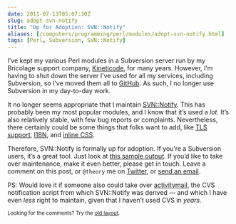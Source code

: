 ```yaml
--- 
date: 2011-07-13T05:07:30Z
slug: adopt-svn-notify
title: "Up for Adoption: SVN::Notify"
aliases: [/computers/programming/perl/modules/adopt-svn-notify.html]
tags: [Perl, Subversion, SVN::Notify]
---
```


<p>I’ve kept my various Perl modules in a Subversion server run by my Bricolage support company, <a href="http://www.kineticode.com/">Kineticode</a>, for many years. However, I’m having to shut down the server I’ve used for all my services, including Subversion, so I’ve moved them all to <a href="https://github.com/theory/">GitHub</a>. As such, I no longer use Subversion in my day-to-day work.</p>

<p>It no longer seems appropriate that I maintain <a href="http://search.cpan.org/dist/SVN-Notify/">SVN::Notify</a>. This has probably been my most popular modules, and I know that it’s used a <em>lot.</em> It’s also relatively stable, with few bug reports or complaints. Nevertheless, there certainly could be some things that folks want to add, like <a href="https://rt.cpan.org/Ticket/Display.html?id=40188">TLS support</a>, <a href="https://rt.cpan.org/Ticket/Display.html?id=51450">I18N</a>, and <a href="https://rt.cpan.org/Ticket/Display.html?id=52121">inline CSS</a>.</p>

<p>Therefore, SVN::Notify is formally up for adoption. If you’re a Subversion users, it’s a great tool. Just look at <a href="/computers/programming/perl/modules/svnnotify-2.70_trac_example.html">this sample output</a>. If you’d like to take over maintenance, make it even better, please get in touch. Leave a comment on this post, or <code>@theory</code> me on <a href="https://twitter.com/">Twitter</a>, or <a href="http://search.cpan.org/~dwheeler/">send an email</a>.</p>

<p>PS: Would love it if someone also could take over <a href="http://search.cpan.org/dist/activitymail/">activitymail</a>, the CVS notification script from which SVN::Notify was derived — and which I have even <em>less</em> right to maintain, given that I haven’t used CVS in <em>years.</em></p>

<p class="past"><small>Looking for the comments? Try the <a rel="nofollow" href="//past.justatheory.com/computers/programming/perl/modules/adopt-svn-notify.html">old layout</a>.</small></p>


